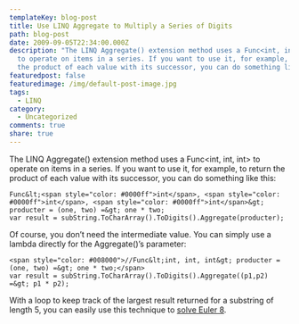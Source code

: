 ```yaml
---
templateKey: blog-post
title: Use LINQ Aggregate to Multiply a Series of Digits
path: blog-post
date: 2009-09-05T22:34:00.000Z
description: "The LINQ Aggregate() extension method uses a Func<int, int, int>
  to operate on items in a series. If you want to use it, for example, to return
  the product of each value with its successor, you can do something like this:"
featuredpost: false
featuredimage: /img/default-post-image.jpg
tags:
  - LINQ
category:
  - Uncategorized
comments: true
share: true
---
```

The LINQ Aggregate() extension method uses a Func<int, int, int> to operate on items in a series. If you want to use it, for example, to return the product of each value with its successor, you can do something like this:

```
Func&lt;<span style="color: #0000ff">int</span>, <span style="color: #0000ff">int</span>, <span style="color: #0000ff">int</span>&gt; producter = (one, two) =&gt; one * two;
var result = subString.ToCharArray().ToDigits().Aggregate(producter);
```

Of course, you don’t need the intermediate value. You can simply use a lambda directly for the Aggregate()’s parameter:

```
<span style="color: #008000">//Func&lt;int, int, int&gt; producter = (one, two) =&gt; one * two;</span>
var result = subString.ToCharArray().ToDigits().Aggregate((p1,p2) =&gt; p1 * p2);
```

With a loop to keep track of the largest result returned for a substring of length 5, you can easily use this technique to [solve Euler 8](http://projecteuler.net/index.php?section=problems&id=8).